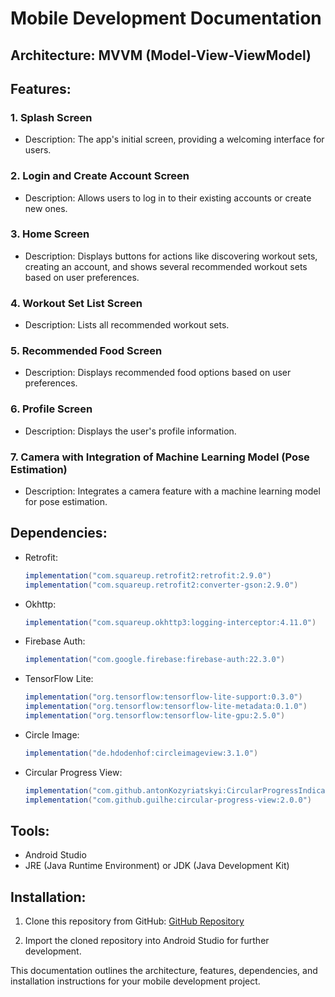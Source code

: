 # Mobile Development Documentation

## Architecture: MVVM (Model-View-ViewModel)

## Features:

### 1. Splash Screen
- Description: The app's initial screen, providing a welcoming interface for users.
  
### 2. Login and Create Account Screen
- Description: Allows users to log in to their existing accounts or create new ones.
  
### 3. Home Screen
- Description: Displays buttons for actions like discovering workout sets, creating an account, and shows several recommended workout sets based on user preferences.

### 4. Workout Set List Screen
- Description: Lists all recommended workout sets.

### 5. Recommended Food Screen
- Description: Displays recommended food options based on user preferences.

### 6. Profile Screen
- Description: Displays the user's profile information.

### 7. Camera with Integration of Machine Learning Model (Pose Estimation)
- Description: Integrates a camera feature with a machine learning model for pose estimation.

## Dependencies:

- Retrofit:
  ```groovy
  implementation("com.squareup.retrofit2:retrofit:2.9.0")
  implementation("com.squareup.retrofit2:converter-gson:2.9.0")
  ```

- Okhttp:
  ```groovy
  implementation("com.squareup.okhttp3:logging-interceptor:4.11.0")
  ```

- Firebase Auth:
  ```groovy
  implementation("com.google.firebase:firebase-auth:22.3.0")
  ```

- TensorFlow Lite:
  ```groovy
  implementation("org.tensorflow:tensorflow-lite-support:0.3.0")
  implementation("org.tensorflow:tensorflow-lite-metadata:0.1.0")
  implementation("org.tensorflow:tensorflow-lite-gpu:2.5.0")
  ```

- Circle Image:
  ```groovy
  implementation("de.hdodenhof:circleimageview:3.1.0")
  ```

- Circular Progress View:
  ```groovy
  implementation("com.github.antonKozyriatskyi:CircularProgressIndicator:1.3.0")
  implementation("com.github.guilhe:circular-progress-view:2.0.0")
  ```

## Tools:

- Android Studio
- JRE (Java Runtime Environment) or JDK (Java Development Kit)

## Installation:

1. Clone this repository from GitHub:
   [GitHub Repository](https://github.com/FitNest-AI/Mobile-Development-App.git)

2. Import the cloned repository into Android Studio for further development.

This documentation outlines the architecture, features, dependencies, and installation instructions for your mobile development project.

